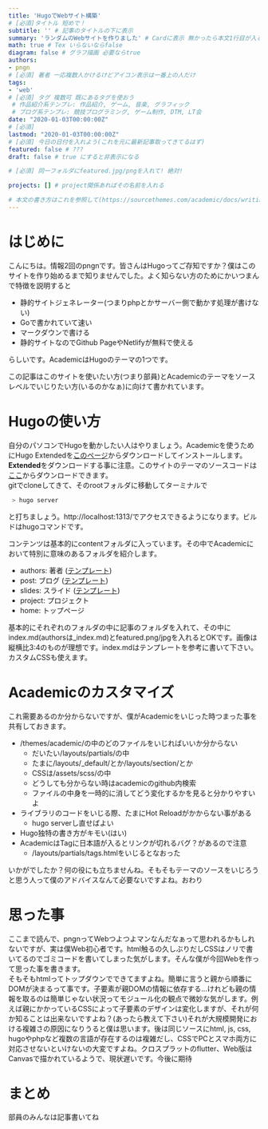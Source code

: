 ```yaml
---
title: 'HugoでWebサイト構築'
# [必須]タイトル 短めで！
subtitle: '' # 記事のタイトルの下に表示
summary: 'ランダムのWebサイトを作りました' # Cardに表示 無かったら本文1行目が入る 短めで！
math: true # Tex いらないならfalse
diagram: false # グラフ描画 必要ならtrue
authors:
- pngn
# [必須] 著者 一応複数人かけるけどアイコン表示は一番上の人だけ
tags:
- 'web'
# [必須] タグ 複数可 既にあるタグを使おう
 # 作品紹介系テンプレ: 作品紹介, ゲーム, 音楽, グラフィック
 # ブログ系テンプレ: 競技プログラミング, ゲーム制作, DTM, LT会
date: "2020-01-03T00:00:00Z"
# [必須]
lastmod: "2020-01-03T00:00:00Z"
# [必須] 今日の日付を入れよう(これを元に最新記事取ってきてるはず)
featured: false # ???
draft: false # true にすると非表示になる

# [必須] 同一フォルダにfeatured.jpg/pngを入れて! 絶対!

projects: [] # project関係あればその名前を入れる

# 本文の書き方はこれを参照して(https://sourcethemes.com/academic/docs/writing-markdown-latex/)
---
```

# はじめに
こんにちは。情報2回のpngnです。皆さんはHugoってご存知ですか？僕はこのサイトを作り始めるまで知りませんでした。よく知らない方のためにかいつまんで特徴を説明すると

- 静的サイトジェネレーター(つまりphpとかサーバー側で動かす処理が書けない)  
- Goで書かれていて速い  
- マークダウンで書ける
- 静的サイトなのでGithub PageやNetlifyが無料で使える  

らしいです。AcademicはHugoのテーマの1つです。  
  
この記事はこのサイトを使いたい方(つまり部員)とAcademicのテーマをソースレベルでいじりたい方(いるのかなぁ)に向けて書かれています。  
  
# Hugoの使い方
自分のパソコンでHugoを動かしたい人はやりましょう。Academicを使うためにHugo Extendedを[このページ](https://github.com/gohugoio/hugo/releases)からダウンロードしてインストールします。**Extended**をダウンロードする事に注意。このサイトのテーマのソースコードは[ここ]()からダウンロードできます。  
gitでcloneしてきて、そのrootフォルダに移動してターミナルで

```bash
 > hugo server  
```

と打ちましょう。http://localhost:1313/でアクセスできるようになります。ビルドはhugoコマンドです。  
  
コンテンツは基本的にcontentフォルダに入っています。その中でAcademicにおいて特別に意味のあるフォルダを紹介します。

- authors: 著者 ([テンプレート](./data/authors.zip))
- post: ブログ ([テンプレート](./data/post.zip))
- slides: スライド ([テンプレート](./data/slides.zip))
- project: プロジェクト
- home: トップページ

基本的にそれぞれのフォルダの中に記事のフォルダを入れて、その中にindex.md(authorsは\_index.md)とfeatured.png/jpgを入れるとOKです。画像は縦横比3:4のものが理想です。index.mdはテンプレートを参考に書いて下さい。カスタムCSSも使えます。  

# Academicのカスタマイズ
これ需要あるのか分からないですが、僕がAcademicをいじった時つまった事を共有しておきます。

- /themes/academic/の中のどのファイルをいじればいいか分からない  
  - だいたい/layouts/partials/の中  
  - たまに/layouts/\_default/とか/layouts/section/とか  
  - CSSは/assets/scss/の中  
  - どうしても分からない時はacademicのgithub内検索  
  - ファイルの中身を一時的に消してどう変化するかを見ると分かりやすいよ
- ライブラリのコードをいじる際、たまにHot Reloadがかからない事がある
  - hugo serverし直せばよい
- Hugo独特の書き方がキモい(はい)
- AcademicはTagに日本語が入るとリンクが切れるバグ？があるので注意
  - /layouts/partials/tags.htmlをいじるとなおった  

いかがでしたか？何の役にも立ちませんね。そもそもテーマのソースをいじろうと思う人って僕のアドバイスなんて必要ないですよね。おわり  

# 思った事
ここまで読んで、pngnってWebつよつよマンなんだなぁって思われるかもしれないですが、実は僕Web初心者です。html触るの久しぶりだしCSSはノリで書いてるのでゴミコードを書いてしまった気がします。そんな僕が今回Webを作って思った事を書きます。  
そもそもhtmlってトップダウンでできてますよね。簡単に言うと親から順番にDOMが決まるって事です。子要素が親DOMの情報に依存する...けれども親の情報を取るのは簡単じゃない状況ってモジュール化の観点で微妙な気がします。例えば親にかかっているCSSによって子要素のデザインは変化しますが、それが何か知ることは出来ないですよね？(あったら教えて下さい)それが大規模開発における複雑さの原因になりうると僕は思います。後は同じソースにhtml, js, css, hugoやphpなど複数の言語が存在するのは複雑だし、CSSでPCとスマホ両方に対応させないといけないの大変ですよね。クロスプラットのflutter、Web版はCanvasで描かれているようで、現状遅いです。今後に期待  

# まとめ
部員のみんなは記事書いてね
